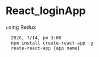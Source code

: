 # React_loginApp
using Redux 

      2020, 7/14, pm 3:00
      npm install create-react-app -g
      reate-react-app {app name}

